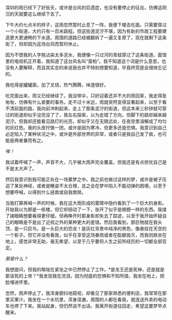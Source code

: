 深圳的雨已经下了好些天，或许是台风的后遗症，也没有要停止的征兆，仿佛这阴沉的天就要这么继续下去了。

下午大约七点半的样子，这雨忽然暂时止息了一阵，我便下楼去吃面。只需要穿过一个小街道，大约只有一百米路程。但这街道泥泞不堪，因为有新的市政工程要建造更大更通畅的下水道。周围的道路已经被翻拆了一遍又复原了，现在就剩下这条街了，但却因为这场台风而暂时休止。

因为不想我的人字拖沾染太多泥水，我便像一只过河的青蛙穿过了这条街道。面馆里的电视机正开着，我知道了这台风名叫“苗柏”。我不知道这个词是什么意思，也没有人要解释，而且其实总的来说我也并不特别想要知道，毕竟终究是会很快忘记的。

我吃得是罐罐面，加了叉烧，热气腾腾，味道很好。

吃完面出来，雨又已经继续了。我没带伞，只好迎着还并不大的雨回家，我走得急匆匆，仿佛有什么紧要的事务。走不过十米远，雨就突然变得显著起来，以至于看不清前面的路，我向前冲刺起来，走上了那条泥泞的街道，但这本来三秒钟就可穿过的街道却似乎没完没了了，我左右探索，以为走错了方向，但脚下的路却越来越泥泞。但我却还能看见路灯的光亮，却似乎又在无限远处，在夜空里溶解成了均匀的灰红色。我的头皮拧做一团，或许是因为寒冷，但更多还是恐惧。我意识到自己必定陷入了某种状况之中，或许是外部世界的异常，或者只是我自己发了疯，也可能是两者兼而有之。

*唉！*

我试着呼喊了一声，声音不大，几乎被大雨声完全覆盖，但我还是有点担忧自己是不是太大声了。

然后我意识到我可能正处在一场噩梦之中。我之前也做过这样的梦，或许是被子压迫了某处神经，或者是睡姿不太合理，总之会在梦中陷入不能动弹的困境，以至于想要呼喊，以得到什么拯救或自我救赎。

当我打算再喊一声的时候，我在这大雨形成的雾障中隐约看到了一个巨大的身影。开始我以为那是一栋楼，但它却扭动了一下，张开了似乎是翅膀一样的东西。我揉了揉眼睛想要看得更仔细，但再睁开时那身影却失去了踪迹，以至于我开始怀疑自己的眼睛是不是出了近视之外的某种更大的差错。然后我看到，那巨物就在我头顶，是一只巨鸟，是一头巨大的恐龙！是灰红背景中纯净的黑色，像悬挂在天空的一个影子。但它并没有看我，似乎在享受这场暴雨或者在酝酿毁灭，而我则跌坐在地上，感觉非常无助，毫无希望，以至于几乎要将人生之前所经历的一切都全部否定。

*那是什么？*

我想提问，但我的喉咙在紧张之中已然停止了工作。*是龙王还是死神，还是就是那该死的上帝？*我发现我在流泪，因为彻底的恐惧和不知所措，我坐在地上，把脸埋进怀里。

忽然，雨声停止了。我浑身颤抖地窥视，却看见了那家熟悉的便利店，我常常在那里买果汁。我坐在一个水坑里，浑身湿漉，周围的人都在看我，就连送外卖的电动车也停了下来。我站起身，但仍然说不出话。我离开街道往回走，希望这噩梦早点醒来。
